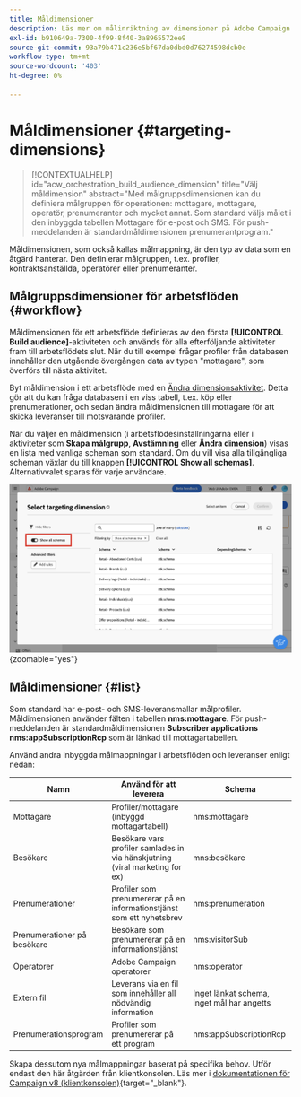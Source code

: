 ```yaml
---
title: Måldimensioner
description: Läs mer om målinriktning av dimensioner på Adobe Campaign Web
exl-id: b910649a-7300-4f99-8f40-3a8965572ee9
source-git-commit: 93a79b471c236e5bf67da0dbd0d76274598dcb0e
workflow-type: tm+mt
source-wordcount: '403'
ht-degree: 0%

---
```


# Måldimensioner {#targeting-dimensions}

>[!CONTEXTUALHELP]
>id="acw_orchestration_build_audience_dimension"
>title="Välj måldimension"
>abstract="Med målgruppsdimensionen kan du definiera målgruppen för operationen: mottagare, mottagare, operatör, prenumeranter och mycket annat. Som standard väljs målet i den inbyggda tabellen Mottagare för e-post och SMS. För push-meddelanden är standardmåldimensionen prenumerantprogram."

Måldimensionen, som också kallas målmappning, är den typ av data som en åtgärd hanterar. Den definierar målgruppen, t.ex. profiler, kontraktsanställda, operatörer eller prenumeranter.

## Målgruppsdimensioner för arbetsflöden {#workflow}

Måldimensionen för ett arbetsflöde definieras av den första **[!UICONTROL Build audience]**-aktiviteten och används för alla efterföljande aktiviteter fram till arbetsflödets slut. När du till exempel frågar profiler från databasen innehåller den utgående övergången data av typen &quot;mottagare&quot;, som överförs till nästa aktivitet.

Byt måldimension i ett arbetsflöde med en [Ändra dimensionsaktivitet](../workflows/activities/change-dimension.md). Detta gör att du kan fråga databasen i en viss tabell, t.ex. köp eller prenumerationer, och sedan ändra måldimensionen till mottagare för att skicka leveranser till motsvarande profiler.

När du väljer en måldimension (i arbetsflödesinställningarna eller i aktiviteter som **Skapa målgrupp**, **Avstämning** eller **Ändra dimension**) visas en lista med vanliga scheman som standard. Om du vill visa alla tillgängliga scheman växlar du till knappen **[!UICONTROL Show all schemas]**. Alternativvalet sparas för varje användare.

![Skärmbild som visar gränssnittet för måldimensionen med knappen Visa alla scheman aktiverad.](assets/targeting-dimension-show-all.png){zoomable="yes"}

## Måldimensioner {#list}

Som standard har e-post- och SMS-leveransmallar målprofiler. Måldimensionen använder fälten i tabellen **nms:mottagare**. För push-meddelanden är standardmåldimensionen **Subscriber applications nms:appSubscriptionRcp** som är länkad till mottagartabellen.

Använd andra inbyggda målmappningar i arbetsflöden och leveranser enligt nedan:

| Namn | Använd för att leverera | Schema |
|-----------------------|-------------------------------------------------------|-------------------------|
| Mottagare | Profiler/mottagare (inbyggd mottagartabell) | nms:mottagare |
| Besökare | Besökare vars profiler samlades in via hänskjutning (viral marketing for ex) | mns:besökare |
| Prenumerationer | Profiler som prenumererar på en informationstjänst som ett nyhetsbrev | nms:prenumeration |
| Prenumerationer på besökare | Besökare som prenumererar på en informationstjänst | nms:visitorSub |
| Operatorer | Adobe Campaign operatorer | nms:operator |
| Extern fil | Leverans via en fil som innehåller all nödvändig information | Inget länkat schema, inget mål har angetts |
| Prenumerationsprogram | Profiler som prenumererar på ett program | nms:appSubscriptionRcp |

Skapa dessutom nya målmappningar baserat på specifika behov. Utför endast den här åtgärden från klientkonsolen. Läs mer i [dokumentationen för Campaign v8 (klientkonsolen)](https://experienceleague.adobe.com/docs/campaign/campaign-v8/audience/add-profiles/target-mappings.html?lang=sv-SE#new-mapping){target="_blank"}.